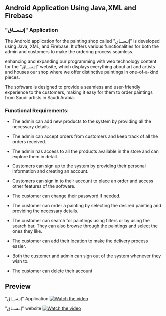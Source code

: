 ## Android Application Using Java,XML and Firebase

### "إتـســاق" Application
The Android application for the painting shop called "إتـســاق" is developed using Java, XML, and Firebase. It offers various functionalities for both the admin and customers to make the ordering process seamless.

enhancing and expanding our programming with web technology content for the "إتـســاق"  website, which displays everything about art and artists and houses our shop where we offer distinctive paintings in one-of-a-kind pieces.

The software is designed to provide a seamless and user-friendly experience to the customers, making it easy for them to order paintings from Saudi artists in Saudi Arabia.


### Functional Requirements: 
* The admin can add new products to the system by providing all the necessary details.

*  The admin can accept orders from customers and keep track of all the orders received.
* The admin has access to all the products available in the store and can explore them in detail.

* Customers can sign up to the system by providing their personal information and creating an account.

* Customers can sign in to their account to place an order and access other features of the software.

* The customer can change their password if needed.

* The customer can order a painting by selecting the desired painting and providing the necessary details.

* The customer can search for paintings using filters or by using the search bar. They can also browse through the paintings and select the ones they like.

* The customer can add their location to make the delivery process easier.

* Both the customer and admin can sign out of the system whenever they wish to.

* The customer can delete their account

## Preview 
"إتـســاق" Application 
[![Watch the video](https://img.youtube.com/vi/zZPXLvaAKqc/maxresdefault.jpg)](https://youtu.be/zZPXLvaAKqc)


"إتـســاق" website 
[![Watch the video](https://img.youtube.com/vi/Mujasp2W-Bw/maxresdefault.jpg)](https://youtu.be/Mujasp2W-Bw)
